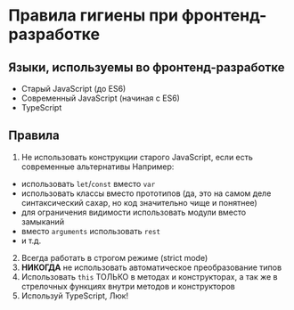 # Правила гигиены при фронтенд-разработке

## Языки, используемы во фронтенд-разработке

+ Старый JavaScript (до ES6)
+ Современный JavaScript (начиная с ES6)
+ TypeScript

## Правила


1. Не использовать конструкции старого JavaScript, если есть современные альтернативы
Например:
+ использовать `let`/`const` вместо `var`
+ использовать классы вместо прототипов (да, это на самом деле синтаксический сахар, но код значительно чище и понятнее)
+ для ограничения видимости использовать модули вместо замыканий
+ вместо `arguments` использовать `rest`
+ и т.д.

2. Всегда работать в строгом режиме (strict mode)
3. **НИКОГДА** не использовать автоматическое преобразование типов
4. Использовать `this` ТОЛЬКО в методах и конструкторах, а так же в стрелочных функциях внутри методов и конструкторов
5. Используй TypeScript, Люк!
